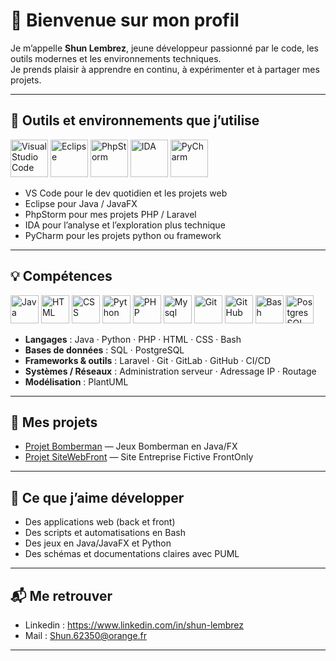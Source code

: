 # 👋 Bienvenue sur mon profil

Je m’appelle **Shun Lembrez**, jeune développeur passionné par le code, les outils modernes et les environnements techniques.  
Je prends plaisir à apprendre en continu, à expérimenter et à partager mes projets.  

---

## 🔧 Outils et environnements que j’utilise

<p align="left">
  <img src="https://github.com/user-attachments/assets/43240e24-b418-4247-9a57-f9b1fcc3508d" alt="Visual Studio Code" width="60"/>
  <img src="https://github.com/user-attachments/assets/1eef0480-fc24-4854-9f7f-7c4a3d3fcae6" alt="Eclipse" width="60"/>
  <img src="https://github.com/user-attachments/assets/79a1f927-72d7-482d-b8ab-9c29430ffd86" alt="PhpStorm" width="60"/>
  <img src="https://github.com/user-attachments/assets/33245ee1-6196-4916-b2c8-b381856b89f6" alt="IDA" width="60"/>
  <img src="https://github.com/user-attachments/assets/2be67859-16c3-42f7-8143-d842992dfa0f" alt="PyCharm" width="60"/>
</p>

- VS Code pour le dev quotidien et les projets web
- Eclipse pour Java / JavaFX
- PhpStorm pour mes projets PHP / Laravel
- IDA pour l’analyse et l’exploration plus technique
- PyCharm pour les projets python ou framework

---

## 💡 Compétences

<p align="left">
  <img src="https://github.com/user-attachments/assets/a24f748b-eaf2-4936-9e50-e42e4a1d5ca5" alt="Java" width="45"/>
  <img src="https://github.com/user-attachments/assets/866eac25-7dd7-48fe-9671-f6ee03317650" alt="HTML" width="45"/>
  <img src="https://github.com/user-attachments/assets/ac46017e-bcd1-443f-b965-d6447f4be8cf" alt="CSS" width="45"/>
  <img src="https://github.com/user-attachments/assets/cfd99105-0108-453d-b525-ea65790c068c" alt="Python" width="45"/>
  <img src="https://github.com/user-attachments/assets/21b7d978-23be-49bd-92bb-61439f286feb" alt="PHP" width="45"/>
  <img src="https://github.com/user-attachments/assets/10ada31a-ce0c-4c07-b883-a2dc8a9685bd" alt="Mysql" width="45"/>
  <img src="https://github.com/user-attachments/assets/4cc2304f-7ef9-438c-8521-8212b12ce8b3" alt="Git" width="45"/>
  <img src="https://github.com/user-attachments/assets/fca587ac-6168-4aa1-9607-c240db061ba2" alt="GitHub" width="45"/>
  <img src="https://github.com/user-attachments/assets/a54bbbc1-8de8-4563-905b-1525f6da901f" alt="Bash" width="45"/>
  <img src="https://github.com/user-attachments/assets/5815b793-23a2-4496-aa21-66699a562cbd" alt="PostgresSQL" width="45"/>
</p>

- **Langages** : Java · Python · PHP · HTML · CSS · Bash  
- **Bases de données** : SQL · PostgreSQL  
- **Frameworks & outils** : Laravel · Git · GitLab · GitHub · CI/CD  
- **Systèmes / Réseaux** : Administration serveur · Adressage IP · Routage  
- **Modélisation** : PlantUML  

---

## 📂 Mes projets

- [Projet Bomberman](https://github.com/Shun-codes/BombermanJavaFX) — Jeux Bomberman en Java/FX
- [Projet SiteWebFront](https://github.com/Shun-codes/L-Air-du-Cinema) — Site Entreprise Fictive FrontOnly

---

## 🎯 Ce que j’aime développer
- Des applications web (back et front)
- Des scripts et automatisations en Bash
- Des jeux en Java/JavaFX et Python
- Des schémas et documentations claires avec PUML   

---

## 📬 Me retrouver
- Linkedin : https://www.linkedin.com/in/shun-lembrez
- Mail : Shun.62350@orange.fr
 

---

